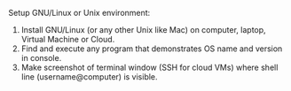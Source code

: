 Setup GNU/Linux or Unix environment:
1. Install GNU/Linux (or any other Unix like Mac) on computer, laptop, Virtual Machine or Cloud.
2. Find and execute any program that demonstrates OS name and version in console.
3. Make screenshot of terminal window (SSH for cloud VMs) where shell line (username@computer) is visible.
